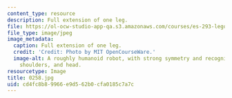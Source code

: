```yaml
---
content_type: resource
description: Full extension of one leg.
file: https://ol-ocw-studio-app-qa.s3.amazonaws.com/courses/es-293-lego-robotics-spring-2007/cd4fc8b89966e9d562b0cfa0185c7a7c_0258.jpg
file_type: image/jpeg
image_metadata:
  caption: Full extension of one leg.
  credit: 'Credit: Photo by MIT OpenCourseWare.'
  image-alt: A roughly humanoid robot, with strong symmetry and recognizable feet,
    shoulders, and head.
resourcetype: Image
title: 0258.jpg
uid: cd4fc8b8-9966-e9d5-62b0-cfa0185c7a7c
---
```

